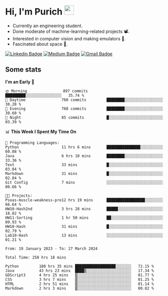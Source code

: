 <h1 align="left">Hi, I'm Purich
<img src="https://media.giphy.com/media/hvRJCLFzcasrR4ia7z/giphy.gif" width="30px"/></h1>

* Currently an engineering student.
* Done moderate of machine-learning-related projects :film_projector:.
* Interested in computer vision and making emulators :space_invader:.
* Fascinated about space :milky_way:.

[![Linkedin Badge](https://img.shields.io/badge/-Purich-blue?style=flat-square&logo=Linkedin&logoColor=white&link=https://www.linkedin.com/in/purich-siritip-16b3b3255/)](https://www.linkedin.com/in/purich-siritip-16b3b3255) [![Medium Badge](https://img.shields.io/badge/-@purich-gray?style=flat-square&labelColor=000000&logo=Medium&link=https://medium.com/@phuritsiritip)](https://medium.com/@phuritsiritip)
[![Gmail Badge](https://img.shields.io/badge/-mark.phurit@gmail.com-c14438?style=flat-square&logo=Gmail&logoColor=white&link=mailto:mark.phurit@gmail.com)](mailto:mark.phurit@gmail.com)

## Some stats

  
  <!--START_SECTION:waka-->
**I'm an Early 🐤** 

```text
🌞 Morning                897 commits         █████████░░░░░░░░░░░░░░░░   35.74 % 
🌆 Daytime                760 commits         ████████░░░░░░░░░░░░░░░░░   30.28 % 
🌃 Evening                768 commits         ████████░░░░░░░░░░░░░░░░░   30.60 % 
🌙 Night                  85 commits          █░░░░░░░░░░░░░░░░░░░░░░░░   03.39 % 
```


📊 **This Week I Spent My Time On** 

```text
💬 Programming Languages: 
Python                   11 hrs 6 mins       ███████████████░░░░░░░░░░   60.08 % 
Java                     6 hrs 10 mins       ████████░░░░░░░░░░░░░░░░░   33.36 % 
Text                     33 mins             █░░░░░░░░░░░░░░░░░░░░░░░░   03.04 % 
Markdown                 31 mins             █░░░░░░░░░░░░░░░░░░░░░░░░   02.84 % 
Git Config               7 mins              ░░░░░░░░░░░░░░░░░░░░░░░░░   00.66 % 

🐱‍💻 Projects: 
Psoas-muscle-weakness-pre12 hrs 19 mins      █████████████████░░░░░░░░   66.64 % 
HW10-Hash2nd             3 hrs 28 mins       █████░░░░░░░░░░░░░░░░░░░░   18.82 % 
HW11-Sorting             1 hr 50 mins        ██░░░░░░░░░░░░░░░░░░░░░░░   09.93 % 
HW10-Hash                31 mins             █░░░░░░░░░░░░░░░░░░░░░░░░   02.79 % 
Lab10-Hash               13 mins             ░░░░░░░░░░░░░░░░░░░░░░░░░   01.21 % 
```


<!--END_SECTION:waka-->

  <!--START_SECTION:waka-simple-->

```text
From: 19 January 2023 - To: 27 March 2024

Total Time: 250 hrs 18 mins

Python         180 hrs 35 mins ██████████████████░░░░░░░   72.15 %
Java           43 hrs 23 mins  ████▒░░░░░░░░░░░░░░░░░░░░   17.34 %
GDScript3      4 hrs 25 mins   ▒░░░░░░░░░░░░░░░░░░░░░░░░   01.77 %
CSS            3 hrs 7 mins    ▒░░░░░░░░░░░░░░░░░░░░░░░░   01.25 %
HTML           2 hrs 51 mins   ▒░░░░░░░░░░░░░░░░░░░░░░░░   01.14 %
Markdown       2 hrs 3 mins    ▒░░░░░░░░░░░░░░░░░░░░░░░░   00.82 %
```

<!--END_SECTION:waka-simple-->

  <!--![Anurag's GitHub stats](https://github-readme-stats.vercel.app/api?username=vikimark&show_icons=true&theme=gruvbox_light)-->
  
<!--
**vikimark/vikimark** is a ✨ _special_ ✨ repository because its `README.md` (this file) appears on your GitHub profile.

Here are some ideas to get you started:

- 🔭 I’m currently working on ...
- 🌱 I’m currently learning ...
- 👯 I’m looking to collaborate on ...
- 🤔 I’m looking for help with ...
- 💬 Ask me about ...
- 📫 How to reach me: ...
- 😄 Pronouns: ...
- ⚡ Fun fact: ...
-->
